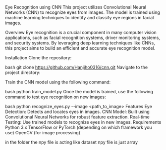 Eye Recognition using CNN
This project utilizes Convolutional Neural Networks (CNN) to recognize eyes from images. The model is trained using machine learning techniques to identify and classify eye regions in facial images.

Overview
Eye recognition is a crucial component in many computer vision applications, such as facial recognition systems, driver monitoring systems, and security systems. By leveraging deep learning techniques like CNNs, this project aims to build an efficient and accurate eye recognition model.

Installation
Clone the repository:

bash
git clone https://github.com/Hanjiho0316/cnn.git
Navigate to the project directory:


Train the CNN model using the following command:

bash
python train_model.py
Once the model is trained, use the following command to test eye recognition on new images:

bash
python recognize_eyes.py --image <path_to_image>
Features
Eye Detection: Detects and locates eyes in images.
CNN Model: Built using Convolutional Neural Networks for robust feature extraction.
Real-time Testing: Use trained models to recognize eyes in new images.
Requirements
Python 3.x
TensorFlow or PyTorch (depending on which framework you use)
OpenCV (for image processing)

in the folder the npy file is acting like dataset
npy file is just array

